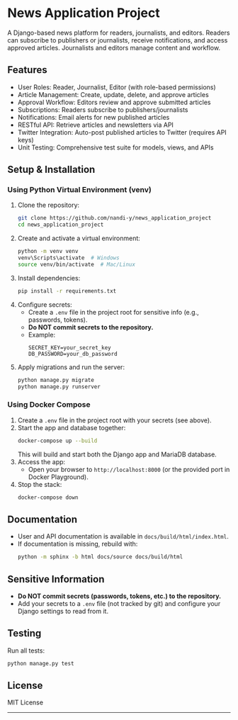 # News Application Project

A Django-based news platform for readers, journalists, and editors. Readers can subscribe to publishers or journalists, receive notifications, and access approved articles. Journalists and editors manage content and workflow.

## Features
- User Roles: Reader, Journalist, Editor (with role-based permissions)
- Article Management: Create, update, delete, and approve articles
- Approval Workflow: Editors review and approve submitted articles
- Subscriptions: Readers subscribe to publishers/journalists
- Notifications: Email alerts for new published articles
- RESTful API: Retrieve articles and newsletters via API
- Twitter Integration: Auto-post published articles to Twitter (requires API keys)
- Unit Testing: Comprehensive test suite for models, views, and APIs

## Setup & Installation

### Using Python Virtual Environment (venv)
1. Clone the repository:
   ```bash
   git clone https://github.com/nandi-y/news_application_project
   cd news_application_project
   ```
2. Create and activate a virtual environment:
   ```bash
   python -m venv venv
   venv\Scripts\activate  # Windows
   source venv/bin/activate  # Mac/Linux
   ```
3. Install dependencies:
   ```bash
   pip install -r requirements.txt
   ```
4. Configure secrets:
   - Create a `.env` file in the project root for sensitive info (e.g., passwords, tokens).
   - **Do NOT commit secrets to the repository.**
   - Example:
     ```env
     SECRET_KEY=your_secret_key
     DB_PASSWORD=your_db_password
     ```
5. Apply migrations and run the server:
   ```bash
   python manage.py migrate
   python manage.py runserver
   ```

### Using Docker Compose
1. Create a `.env` file in the project root with your secrets (see above).
2. Start the app and database together:
   ```bash
   docker-compose up --build
   ```
   This will build and start both the Django app and MariaDB database.
3. Access the app:
   - Open your browser to `http://localhost:8000` (or the provided port in Docker Playground).
4. Stop the stack:
   ```bash
   docker-compose down
   ```

## Documentation
- User and API documentation is available in `docs/build/html/index.html`.
- If documentation is missing, rebuild with:
  ```bash
  python -m sphinx -b html docs/source docs/build/html
  ```

## Sensitive Information
- **Do NOT commit secrets (passwords, tokens, etc.) to the repository.**
- Add your secrets to a `.env` file (not tracked by git) and configure your Django settings to read from it.

## Testing
Run all tests:
```bash
python manage.py test
```

## License
MIT License

---

